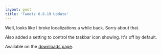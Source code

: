 ```yaml
---
layout: post
title: 'Tweetz 0.8.19 Update'
---
```

Well, looks like I broke localizations a while back. Sorry about that.

Also added a setting to control the taskbar icon showing. It's off by default.

Available on the [downloads page](/downloads).
